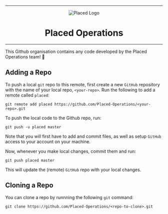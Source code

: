-----------

<p align="center">

<img src="https://user-images.githubusercontent.com/40952801/177514419-ee33e903-8ef1-44a3-9a6a-6214595b78a6.png" alt="Placed Logo">
<h1 align="center">Placed Operations</h1>

</p>

-----------

This Github organisation contains any code developed by the Placed Operations team! 🚀


## Adding a Repo

To push a local `git`  repo to this remote, first create a new `GitHub` repository with the name of your local repo, `<your-repo>`.
Run the following to add a remote called `placed`:

```shell
git remote add placed https://github.com/Placed-Operations/<your-repo>.git
```

To push the local code to the Github repo, run:
```shell
git push -u placed master
```
Note that you will first have to add and commit files, as well as setup `GitHub` access to your account on your machine.


Now, whenever you make local changes, commit them and run:
```shell
git push placed master
```
This will update the (remote) `GitHub` repo with your local changes.

  
## Cloning a Repo
You can clone a repo by runnning the following `git` command:

```shell
git clone https://github.com/Placed-Operations/<repo-to-clone>.git
```

